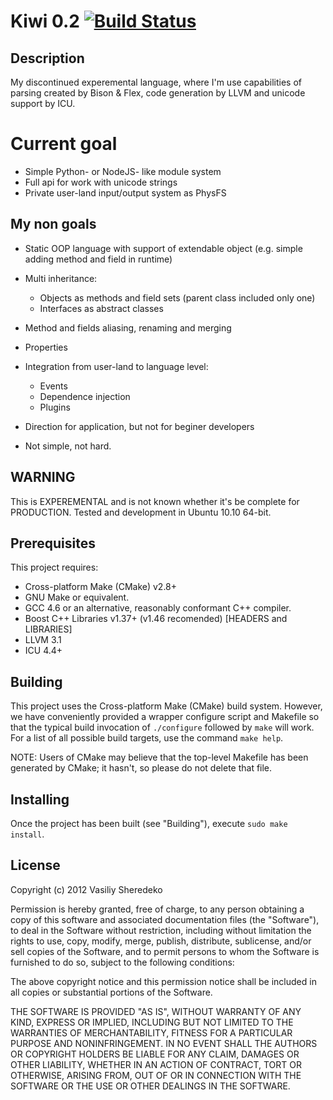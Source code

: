 Kiwi 0.2 [![Build Status](https://travis-ci.org/alurin/kiwi.png?branch=master)](https://travis-ci.org/alurin/kiwi)
==================================================================================================================

Description
-----------
My discontinued experemental language, where I'm use capabilities of parsing created by
Bison & Flex, code generation by LLVM and unicode support by ICU.

Current goal
============

* Simple Python- or NodeJS- like module system
* Full api for work with unicode strings
* Private user-land input/output system as PhysFS

My non goals
----------------
* Static OOP language with support of extendable object (e.g. simple adding method and field in runtime)
* Multi inheritance:
    * Objects as methods and field sets (parent class included only one)
    * Interfaces as abstract classes
* Method and fields aliasing, renaming and merging
* Properties
* Integration from user-land to language level:
    * Events
    * Dependence injection
    * Plugins

* Direction for application, but not for beginer developers
* Not simple, not hard.

**WARNING**
-----------
This is EXPEREMENTAL and is not known whether it's be complete for PRODUCTION.
Tested and development in Ubuntu 10.10 64-bit.

Prerequisites
-------------
This project requires:
* Cross-platform Make (CMake) v2.8+
* GNU Make or equivalent.
* GCC 4.6 or an alternative, reasonably conformant C++ compiler.
* Boost C++ Libraries v1.37+ (v1.46 recomended) [HEADERS and LIBRARIES]
* LLVM 3.1
* ICU 4.4+

Building
--------
This project uses the Cross-platform Make (CMake) build system. However, we
have conveniently provided a wrapper configure script and Makefile so that
the typical build invocation of `./configure` followed by `make` will work.
For a list of all possible build targets, use the command `make help`.

NOTE: Users of CMake may believe that the top-level Makefile has been
generated by CMake; it hasn't, so please do not delete that file.

Installing
----------
Once the project has been built (see "Building"), execute `sudo make install`.

License
-------
Copyright (c) 2012 Vasiliy Sheredeko

Permission is hereby granted, free of charge, to any person
obtaining a copy of this software and associated documentation
files (the "Software"), to deal in the Software without
restriction, including without limitation the rights to use,
copy, modify, merge, publish, distribute, sublicense, and/or sell
copies of the Software, and to permit persons to whom the
Software is furnished to do so, subject to the following
conditions:

The above copyright notice and this permission notice shall be
included in all copies or substantial portions of the Software.

THE SOFTWARE IS PROVIDED "AS IS", WITHOUT WARRANTY OF ANY KIND,
EXPRESS OR IMPLIED, INCLUDING BUT NOT LIMITED TO THE WARRANTIES
OF MERCHANTABILITY, FITNESS FOR A PARTICULAR PURPOSE AND
NONINFRINGEMENT. IN NO EVENT SHALL THE AUTHORS OR COPYRIGHT
HOLDERS BE LIABLE FOR ANY CLAIM, DAMAGES OR OTHER LIABILITY,
WHETHER IN AN ACTION OF CONTRACT, TORT OR OTHERWISE, ARISING
FROM, OUT OF OR IN CONNECTION WITH THE SOFTWARE OR THE USE OR
OTHER DEALINGS IN THE SOFTWARE.
